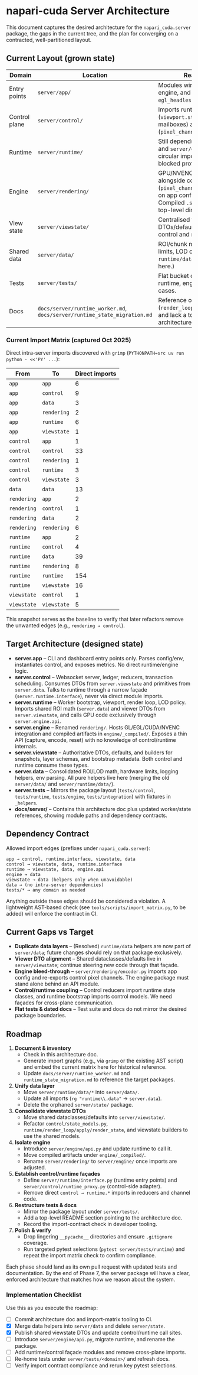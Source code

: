 # napari-cuda Server Architecture

This document captures the desired architecture for the `napari_cuda.server`
package, the gaps in the current tree, and the plan for converging on a
contracted, well-partitioned layout.

## Current Layout (grown state)

| Domain | Location | Reality today |
| --- | --- | --- |
| Entry points | `server/app/` | Modules wire control, runtime, engine, and data directly in `egl_headless_server.py`. |
| Control plane | `server/control/` | Imports runtime state types (`viewport.state`, IPC mailboxes) and engine helpers (`pixel_channel`). |
| Runtime | `server/runtime/` | Still depends on control models and `server/data` helpers; circular imports previously blocked profiling. |
| Engine | `server/rendering/` | GPU/NVENC code lives alongside control shims (`pixel_channel`) and depends on app config objects. Compiled `.so` files share the top-level directory. |
| View state | `server/viewstate/` | Centralised viewer DTOs/defaults consumed by control and runtime. |
| Shared data | `server/data/` | ROI/chunk math, hardware limits, LOD configs. (Former `runtime/data` helpers moved here.) |
| Tests | `server/tests/` | Flat bucket covering control, runtime, engine, and integration cases. |
| Docs | `docs/server/runtime_worker.md`, `docs/server/runtime_state_migration.md` | Reference old module paths (`render_loop.render_updates.*`) and lack a top-level architecture contract. |

### Current Import Matrix (captured Oct 2025)

Direct intra-server imports discovered with `grimp` (`PYTHONPATH=src uv run python - <<'PY' ...`):

| From | To | Direct imports |
| --- | --- | --- |
| `app` | `app` | 6 |
| `app` | `control` | 9 |
| `app` | `data` | 3 |
| `app` | `rendering` | 2 |
| `app` | `runtime` | 6 |
| `app` | `viewstate` | 1 |
| `control` | `app` | 1 |
| `control` | `control` | 33 |
| `control` | `rendering` | 1 |
| `control` | `runtime` | 3 |
| `control` | `viewstate` | 3 |
| `data` | `data` | 13 |
| `rendering` | `app` | 2 |
| `rendering` | `control` | 1 |
| `rendering` | `data` | 2 |
| `rendering` | `rendering` | 6 |
| `runtime` | `app` | 2 |
| `runtime` | `control` | 4 |
| `runtime` | `data` | 39 |
| `runtime` | `rendering` | 8 |
| `runtime` | `runtime` | 154 |
| `runtime` | `viewstate` | 16 |
| `viewstate` | `control` | 1 |
| `viewstate` | `viewstate` | 5 |

This snapshot serves as the baseline to verify that later refactors remove the unwanted edges (e.g., `rendering → control`).

## Target Architecture (designed state)

- **server.app** – CLI and dashboard entry points only. Parses config/env, instantiates control, and exposes metrics. No direct runtime/engine logic.
- **server.control** – Websocket server, ledger, reducers, transaction scheduling. Consumes DTOs from `server.viewstate` and primitives from `server.data`. Talks to runtime through a narrow façade (`server.runtime.interface`), never via direct module imports.
- **server.runtime** – Worker bootstrap, viewport, render loop, LOD policy. Imports shared ROI math (`server.data`) and viewer DTOs from `server.viewstate`, and calls GPU code exclusively through `server.engine.api`.
- **server.engine** – Renamed `rendering/`. Hosts GL/EGL/CUDA/NVENC integration and compiled artifacts in `engine/_compiled/`. Exposes a thin API (capture, encode, reset) with no knowledge of control/runtime internals.
- **server.viewstate** – Authoritative DTOs, defaults, and builders for snapshots, layer schemas, and bootstrap metadata. Both control and runtime consume these types.
- **server.data** – Consolidated ROI/LOD math, hardware limits, logging helpers, env parsing. All pure helpers live here (merging the old `server/data/` and `server/runtime/data/`).
- **server.tests** – Mirrors the package layout (`tests/control`, `tests/runtime`, `tests/engine`, `tests/integration`) with fixtures in `_helpers`.
- **docs/server/** – Contains this architecture doc plus updated worker/state references, showing module paths and dependency contracts.

## Dependency Contract

Allowed import edges (prefixes under `napari_cuda.server`):

```
app → control, runtime.interface, viewstate, data
control → viewstate, data, runtime.interface
runtime → viewstate, data, engine.api
engine → data
viewstate → data (helpers only when unavoidable)
data → (no intra-server dependencies)
tests/* → any domain as needed
```

Anything outside these edges should be considered a violation. A lightweight
AST-based check (see `tools/scripts/import_matrix.py`, to be added) will enforce
the contract in CI.

## Current Gaps vs Target

- **Duplicate data layers** – (Resolved) `runtime/data` helpers are now part of
  `server/data`; future changes should rely on that package exclusively.
- **Viewer DTO alignment** – Shared dataclasses/defaults live in `server/viewstate`; continue steering new code through that façade.
- **Engine bleed-through** – `server/rendering/encoder.py` imports app config
  and re-exports control pixel channels. The engine package must stand alone
  behind an API module.
- **Control/runtime coupling** – Control reducers import runtime state classes,
  and runtime bootstrap imports control models. We need façades for cross-plane
  communication.
- **Flat tests & dated docs** – Test suite and docs do not mirror the desired
  package boundaries.

## Roadmap

1. **Document & inventory**
   - Check in this architecture doc.
   - Generate import graphs (e.g., via `grimp` or the existing AST script) and
     embed the current matrix here for historical reference.
   - Update `docs/server/runtime_worker.md` and `runtime_state_migration.md`
     to reference the target packages.
2. **Unify data layer**
   - Move `server/runtime/data/*` into `server/data/`.
   - Update all imports (`rg "runtime\\.data"` → `server.data`).
   - Delete the orphaned `server/state/` package.
3. **Consolidate viewstate DTOs**
   - Move shared dataclasses/defaults into `server/viewstate/`.
   - Refactor `control/state_models.py`, `runtime/render_loop/apply/render_state`,
     and viewstate builders to use the shared models.
4. **Isolate engine**
   - Introduce `server/engine/api.py` and update runtime to call it.
   - Move compiled artifacts under `engine/_compiled/`.
   - Rename `server/rendering/` to `server/engine/` once imports are adjusted.
5. **Establish control/runtime façades**
   - Define `server/runtime/interface.py` (runtime entry points) and
     `server/control/runtime_proxy.py` (control-side adapter).
   - Remove direct `control → runtime.*` imports in reducers and channel code.
6. **Restructure tests & docs**
   - Mirror the package layout under `server/tests/`.
   - Add a top-level README section pointing to the architecture doc.
   - Record the import-contract check in developer tooling.
7. **Polish & verify**
   - Drop lingering `__pycache__` directories and ensure `.gitignore` coverage.
   - Run targeted pytest selections (`pytest server/tests/runtime`) and repeat
     the import matrix check to confirm compliance.

Each phase should land as its own pull request with updated tests and
documentation. By the end of Phase 7, the server package will have a clear,
enforced architecture that matches how we reason about the system.

### Implementation Checklist

Use this as you execute the roadmap:

- [ ] Commit architecture doc and import-matrix tooling to CI.
- [x] Merge data helpers into `server/data` and delete `server/state`.
- [x] Publish shared viewstate DTOs and update control/runtime call sites.
- [ ] Introduce `server/engine/api.py`, migrate runtime, and rename the package.
- [ ] Add runtime/control façade modules and remove cross-plane imports.
- [ ] Re-home tests under `server/tests/<domain>/` and refresh docs.
- [ ] Verify import contract compliance and rerun key pytest selections.
